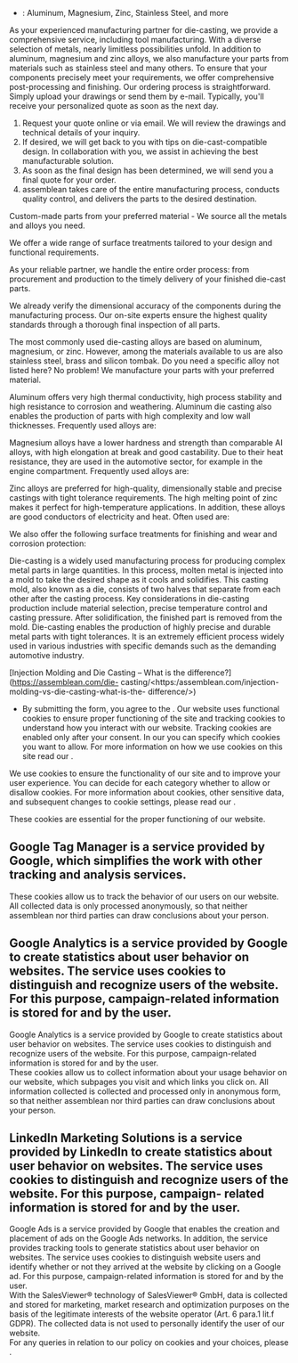   * : Aluminum, Magnesium, Zinc, Stainless Steel, and more

As your experienced manufacturing partner for die-casting, we provide a
comprehensive service, including tool manufacturing. With a diverse selection of
metals, nearly limitless possibilities unfold. In addition to aluminum,
magnesium and zinc alloys, we also manufacture your parts from materials such as
stainless steel and many others. To ensure that your components precisely meet
your requirements, we offer comprehensive post-processing and finishing. Our
ordering process is straightforward. Simply upload your drawings or send them by
e-mail. Typically, you'll receive your personalized quote as soon as the next
day.

  1. Request your quote online or via email. We will review the drawings and technical details of your inquiry.
  2. If desired, we will get back to you with tips on die-cast-compatible design. In collaboration with you, we assist in achieving the best manufacturable solution.
  3. As soon as the final design has been determined, we will send you a final quote for your order.
  4. assemblean takes care of the entire manufacturing process, conducts quality control, and delivers the parts to the desired destination.

Custom-made parts from your preferred material - We source all the metals and
alloys you need.

We offer a wide range of surface treatments tailored to your design and
functional requirements.

As your reliable partner, we handle the entire order process: from procurement
and production to the timely delivery of your finished die-cast parts.

We already verify the dimensional accuracy of the components during the
manufacturing process. Our on-site experts ensure the highest quality standards
through a thorough final inspection of all parts.

The most commonly used die-casting alloys are based on aluminum, magnesium, or
zinc. However, among the materials available to us are also stainless steel,
brass and silicon tombak. Do you need a specific alloy not listed here? No
problem! We manufacture your parts with your preferred material.

Aluminum offers very high thermal conductivity, high process stability and high
resistance to corrosion and weathering. Aluminum die casting also enables the
production of parts with high complexity and low wall thicknesses. Frequently
used alloys are:

Magnesium alloys have a lower hardness and strength than comparable AI alloys,
with high elongation at break and good castability. Due to their heat
resistance, they are used in the automotive sector, for example in the engine
compartment. Frequently used alloys are:

Zinc alloys are preferred for high-quality, dimensionally stable and precise
castings with tight tolerance requirements. The high melting point of zinc makes
it perfect for high-temperature applications. In addition, these alloys are good
conductors of electricity and heat. Often used are:

We also offer the following surface treatments for finishing and wear and
corrosion protection:

Die-casting is a widely used manufacturing process for producing complex metal
parts in large quantities. In this process, molten metal is injected into a mold
to take the desired shape as it cools and solidifies. This casting mold, also
known as a die, consists of two halves that separate from each other after the
casting process. Key considerations in die-casting production include material
selection, precise temperature control and casting pressure. After
solidification, the finished part is removed from the mold. Die-casting enables
the production of highly precise and durable metal parts with tight tolerances.
It is an extremely efficient process widely used in various industries with
specific demands such as the demanding automotive industry.

[Injection Molding and Die Casting – What is the
difference?](https://assemblean.com/die-
casting/<https:/assemblean.com/injection-molding-vs-die-casting-what-is-the-
difference/>)

* By submitting the form, you agree to the .
Our website uses functional cookies to ensure proper functioning of the site and
tracking cookies to understand how you interact with our website. Tracking
cookies are enabled only after your consent. In our you can specify which
cookies you want to allow. For more information on how we use cookies on this
site read our .

We use cookies to ensure the functionality of our site and to improve your user
experience. You can decide for each category whether to allow or disallow
cookies. For more information about cookies, other sensitive data, and
subsequent changes to cookie settings, please read our .

These cookies are essential for the proper functioning of our website.

Google Tag Manager is a service provided by Google, which simplifies the work
with other tracking and analysis services.  
---  
These cookies allow us to track the behavior of our users on our website. All
collected data is only processed anonymously, so that neither assemblean nor
third parties can draw conclusions about your person.

Google Analytics is a service provided by Google to create statistics about user
behavior on websites. The service uses cookies to distinguish and recognize
users of the website. For this purpose, campaign-related information is stored
for and by the user.  
---  
Google Analytics is a service provided by Google to create statistics about user
behavior on websites. The service uses cookies to distinguish and recognize
users of the website. For this purpose, campaign-related information is stored
for and by the user.  
These cookies allow us to collect information about your usage behavior on our
website, which subpages you visit and which links you click on. All information
collected is collected and processed only in anonymous form, so that neither
assemblean nor third parties can draw conclusions about your person.

LinkedIn Marketing Solutions is a service provided by LinkedIn to create
statistics about user behavior on websites. The service uses cookies to
distinguish and recognize users of the website. For this purpose, campaign-
related information is stored for and by the user.  
---  
Google Ads is a service provided by Google that enables the creation and
placement of ads on the Google Ads networks. In addition, the service provides
tracking tools to generate statistics about user behavior on websites. The
service uses cookies to distinguish website users and identify whether or not
they arrived at the website by clicking on a Google ad. For this purpose,
campaign-related information is stored for and by the user.  
With the SalesViewer® technology of SalesViewer® GmbH, data is collected and
stored for marketing, market research and optimization purposes on the basis of
the legitimate interests of the website operator (Art. 6 para.1 lit.f GDPR). The
collected data is not used to personally identify the user of our website.  
For any queries in relation to our policy on cookies and your choices, please .

